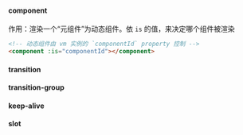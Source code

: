 #### component

作用：渲染一个“元组件”为动态组件。依 `is` 的值，来决定哪个组件被渲染

~~~html
<!-- 动态组件由 vm 实例的 `componentId` property 控制 -->
<component :is="componentId"></component>
~~~

#### transition



#### transition-group



#### keep-alive



#### slot